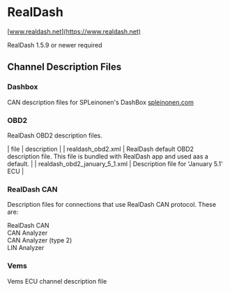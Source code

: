 # RealDash

[www.realdash.net](https://www.realdash.net)

RealDash 1.5.9 or newer required

## Channel Description Files

### Dashbox
CAN description files for SPLeinonen's DashBox
[spleinonen.com](http://www.spleinonen.com)

### OBD2
RealDash OBD2 description files.

| file | description |
| realdash_obd2.xml | RealDash default OBD2 description file. This file is bundled with RealDash app and used aas a default. |
| realdash_obd2_january_5_1.xml | Description file for 'January 5.1' ECU |

### RealDash CAN
Description files for connections that use RealDash CAN protocol. These are:

RealDash CAN</br>
CAN Analyzer</br>
CAN Analyzer (type 2)</br>
LIN Analyzer</br>

### Vems
Vems ECU channel description file




